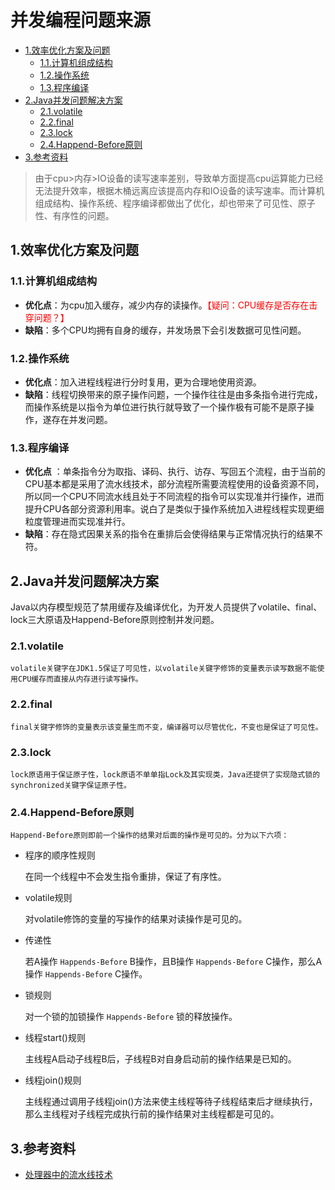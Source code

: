 # 并发编程问题来源

- [1.效率优化方案及问题](#1.效率优化方案及问题)
    - [1.1.计算机组成结构](#1.1.计算机组成结构)
    - [1.2.操作系统](#1.2.操作系统)
    - [1.3.程序编译](#1.3.程序编译)
- [2.Java并发问题解决方案](#2.Java并发问题解决方案)
    - [2.1.volatile](#2.1.volatile)
    - [2.2.final](#2.2.final)
    - [2.3.lock](#2.3.lock)
    - [2.4.Happend-Before原则](#2.4.Happend-Before原则)
- [3.参考资料](#3.参考资料)

> 由于cpu>内存>IO设备的读写速率差别，导致单方面提高cpu运算能力已经无法提升效率，根据木桶远离应该提高内存和IO设备的读写速率。而计算机组成结构、操作系统、程序编译都做出了优化，却也带来了可见性、原子性、有序性的问题。

## 1.效率优化方案及问题

### 1.1.计算机组成结构

- **优化点**：为cpu加入缓存，减少内存的读操作。<font color=red>【疑问：CPU缓存是否存在击穿问题？】</font>
- **缺陷**：多个CPU均拥有自身的缓存，并发场景下会引发数据可见性问题。

### 1.2.操作系统

- **优化点**：加入进程线程进行分时复用，更为合理地使用资源。
- **缺陷**：线程切换带来的原子操作问题，一个操作往往是由多条指令进行完成，而操作系统是以指令为单位进行执行就导致了一个操作极有可能不是原子操作，遂存在并发问题。

### 1.3.程序编译

- **优化点** ：单条指令分为取指、译码、执行、访存、写回五个流程，由于当前的CPU基本都是采用了流水线技术，部分流程所需要流程使用的设备资源不同，所以同一个CPU不同流水线且处于不同流程的指令可以实现准并行操作，进而提升CPU各部分资源利用率。说白了是类似于操作系统加入进程线程实现更细粒度管理进而实现准并行。
- **缺陷**：存在隐式因果关系的指令在重排后会使得结果与正常情况执行的结果不符。

## 2.Java并发问题解决方案

Java以内存模型规范了禁用缓存及编译优化，为开发人员提供了volatile、final、lock三大原语及Happend-Before原则控制并发问题。

### 2.1.volatile

    volatile关键字在JDK1.5保证了可见性，以volatile关键字修饰的变量表示读写数据不能使用CPU缓存而直接从内存进行读写操作。

### 2.2.final

    final关键字修饰的变量表示该变量生而不变，编译器可以尽管优化，不变也是保证了可见性。

### 2.3.lock

    lock原语用于保证原子性，lock原语不单单指Lock及其实现类，Java还提供了实现隐式锁的synchronized关键字保证原子性。

### 2.4.Happend-Before原则

    Happend-Before原则即前一个操作的结果对后面的操作是可见的。分为以下六项：

- 程序的顺序性规则
        
    在同一个线程中不会发生指令重排，保证了有序性。

- volatile规则
    
    对volatile修饰的变量的写操作的结果对读操作是可见的。

- 传递性
    
    若A操作 `Happends-Before` B操作，且B操作 `Happends-Before` C操作，那么A操作 `Happends-Before` C操作。

- 锁规则

    对一个锁的加锁操作 `Happends-Before` 锁的释放操作。

- 线程start()规则

    主线程A启动子线程B后，子线程B对自身启动前的操作结果是已知的。

- 线程join()规则

    主线程通过调用子线程join()方法来使主线程等待子线程结束后才继续执行，那么主线程对子线程完成执行前的操作结果对主线程都是可见的。

## 3.参考资料

- [处理器中的流水线技术](https://blog.csdn.net/m0_37608982/article/details/81865980)